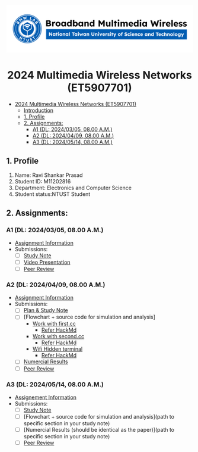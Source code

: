 ![](./assets/lab-logo.jpg)

# <center> 2024 Multimedia Wireless Networks (ET5907701) </center>

- [ 2024 Multimedia Wireless Networks (ET5907701) ](#-2024-multimedia-wireless-networks-et5907701-)
  - [Introduction](#introduction)
  - [1. Profile](#1-profile)
  - [2. Assignments:](#2-assignments)
    - [A1 (DL: 2024/03/05, 08.00 A.M.)](#a1-dl-20240305-0800-am)
    - [A2 (DL: 2024/04/09, 08.00 A.M.)](#a2-dl-20240409-0800-am)
    - [A3 (DL: 2024/05/14, 08.00 A.M.)](#a3-dl-20240514-0800-am)


## 1. Profile
1. Name: Ravi Shankar Prasad
2. Student ID: M11202816
3. Department: Electronics and Computer Science
4. Student status:NTUST Student

## 2. Assignments:

### A1 (DL: 2024/03/05, 08.00 A.M.)
- [Assignment Information](https://github.com/bmw-ece-ntust/multimedia-wireless-network?tab=readme-ov-file#a1-deadline-35-0800-am)
- Submissions:
  - [ ] [Study Note](https://github.com/bmw-ece-ntust/multimedia-wireless-network/blob/2024-M11202816-Ravi-Shankar/Assignment1.md)
  - [ ] [Video Presentation](https://youtu.be/c6oGC3aT2iA)
  - [ ] [Peer Review](https://forms.gle/tPVAdfAc4hBiUtg88)

### A2 (DL: 2024/04/09, 08.00 A.M.)
- [Assignment Information](https://github.com/bmw-ece-ntust/multimedia-wireless-network?tab=readme-ov-file#a2-deadline-49-0800-am)
- Submissions:
  - [ ] [Plan & Study Note](https://drive.google.com/file/d/1Mns6zjOmNjNzg1qCu62RV4okvQLyQEr9/view?usp=drive_link)
  - [ ] [Flowchart + source code for simulation and analysis]
    - [Work with first.cc](https://github.com/bmw-ece-ntust/multimedia-wireless-network/tree/2024-M11202816-Ravi-Shankar/First.cc)
      - [Refer HackMd](https://hackmd.io/@ravishankar/SkhsNHakA)
    - [Work with second.cc](https://github.com/bmw-ece-ntust/multimedia-wireless-network/tree/2024-M11202816-Ravi-Shankar/Second.cc)
      - [Refer HackMd](https://hackmd.io/@ravishankar/SkYgbIAy0)
    - [Wifi Hidden terminal](https://github.com/bmw-ece-ntust/multimedia-wireless-network/blob/2024-M11202816-Ravi-Shankar/WifiHiddenNodes/WifihiddenNode.md)
      - [Refer HackMd](https://hackmd.io/@ravishankar/HJuSdNbgC)
  - [ ] [Numercial Results](https://drive.google.com/file/d/1fiqYVnd8k_ZDw5_d2rTmAHv16rJ3Wg6v/view?usp=sharing)
  - [ ] [Peer Review](https://forms.gle/njd22Apu7ZGTbKzJ7)

### A3 (DL: 2024/05/14, 08.00 A.M.)
- [Assignement Information](https://github.com/bmw-ece-ntust/multimedia-wireless-network?tab=readme-ov-file#a3-deadline-514-0800-am)
- Submissions:
  - [ ] [Study Note](https://github.com/bmw-ece-ntust/multimedia-wireless-network/blob/2024-M11202816-Ravi-Shankar/Assignment%203.md)
  - [ ] [Flowchart + source code for simulation and analysis](path to specific section in your study note)
  - [ ] [Numercial Results (should be identical as the paper)](path to specific section in your study note)
  - [ ] [Peer Review](https://forms.gle/yVtjYqxZyRgcjbeE8)
